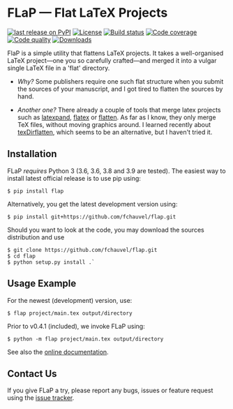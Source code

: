 # FLaP &mdash; Flat LaTeX Projects

[![last release on PyPI](https://img.shields.io/pypi/v/FLaP.svg)](https://pypi.python.org/pypi/FLaP)
[![License](https://img.shields.io/pypi/l/FLaP.svg)](http://www.gnu.org/licenses/gpl-3.0)
[![Build status](https://img.shields.io/github/workflow/status/fchauvel/flap/run-test)](https://github.com/fchauvel/flap/actions)
[![Code coverage](https://img.shields.io/codecov/c/github/fchauvel/flap/master.svg)](https://codecov.io/gh/fchauvel/flap)
[![Code quality](https://img.shields.io/codacy/grade/df4826670c71444ca487434d612e96d7.svg)](https://www.codacy.com/app/fchauvel/flap/dashboard)
[![Downloads](https://img.shields.io/pypi/dm/FLaP.svg)](https://pypistats.org/packages/flap)

FlaP is a simple utility that flattens LaTeX projects. It takes a
well-organised LaTeX project&mdash;one you so carefully crafted&mdash;and
merged it into a vulgar single LaTeX file in a 'flat' directory.

  - *Why?* Some publishers require one such flat structure when you
    submit the sources of your manuscript, and I got tired to flatten
    the sources by hand.

  - *Another one?* There already a couple of tools that merge latex
    projects such as [latexpand](http://www.ctan.org/pkg/latexpand),
    [flatex](http://www.ctan.org/pkg/flatex) or
    [flatten](http://www.ctan.org/pkg/flatten). As far as I know, they
    only merge TeX files, without moving graphics around. I learned
    recently about
    [texDirflatten](http://www.ctan.org/pkg/texdirflatten), which
    seems to be an alternative, but I haven't tried it.

## Installation 

FLaP *requires* Python 3 (3.6, 3.6, 3.8 and 3.9 are tested). The easiest way to install latest
official release is to use pip using: 
```shell-session
$ pip install flap
```

Alternatively, you get the latest development version using:
```shell-session
$ pip install git+https://github.com/fchauvel/flap.git
```

Should you want to look at the code, you may download the sources
distribution and use 
```shell-session
$ git clone https://github.com/fchauvel/flap.git 
$ cd flap
$ python setup.py install .`
```

## Usage Example
For the newest (development) version, use:
 
```shell-session
$ flap project/main.tex output/directory
```

Prior to v0.4.1 (included), we invoke FLaP using:
```shell-session
$ python -m flap project/main.tex output/directory
```

See also the [online documentation](http://fchauvel.github.io/flap).

## Contact Us

If you give FLaP a try, please report any bugs, issues or feature request using the [issue tracker](https://github.com/fchauvel/flap/issues).


